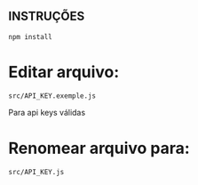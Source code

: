 ## INSTRUÇÕES
```
npm install
```
# Editar arquivo: 
```
src/API_KEY.exemple.js
```
Para api keys válidas 

# Renomear arquivo para:
```
src/API_KEY.js
```
